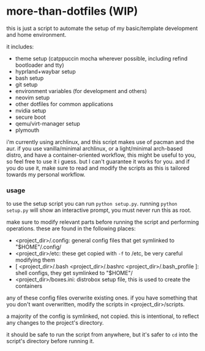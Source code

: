 # more-than-dotfiles (WIP)

this is just a script to automate the setup of my basic/template development and home environment.

it includes:
- theme setup (catppuccin mocha wherever possible, including refind bootloader and tty)
- hyprland+waybar setup
- bash setup
- git setup
- environment variables (for development and others)
- neovim setup
- other dotfiles for common applications
- nvidia setup
- secure boot
- qemu/virt-manager setup
- plymouth

i'm currently using archlinux, and this script makes use of pacman and the aur.
if you use vanilla/minimal archlinux, or a light/minimal arch-based distro,
and have a container-oriented workflow, this might be useful to you, so feel free to use it i guess.
but I can't guarantee it works for you. and if you do use it, make sure to read and modify the scripts 
as this is tailored towards my personal workflow.

### usage

to use the setup script you can run `python setup.py`.
running `python setup.py` will show an interactive prompt, you must never run this as root.

make sure to modify relevant parts before running the script and performing operations.
these are found in the following places:

- <project_dir>/.config: general config files that get symlinked to "$HOME"/.config/
- <project_dir>/etc: these get copied with `-f` to /etc, be very careful modifying them
- [ <project_dir>/.bash <project_dir>/.bashrc <project_dir>/.bash_profile ]: shell configs, they get symlinked to "$HOME"/
- <project_dir>/boxes.ini: distrobox setup file, this is used to create the containers

any of these config files overwrite existing ones.
if you have something that you don't want overwritten, modify the scripts in <project_dir>/scripts.

a majority of the config is symlinked, not copied.
this is intentional, to reflect any changes to the project's directory.

it should be safe to run the script from anywhere, but it's safer to `cd` into the script's directory before running it.
